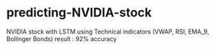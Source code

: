 # predicting-NVIDIA-stock
NVIDIA stock with LSTM using Technical indicators (VWAP, RSI, EMA_9, Bollinger Bonds) 
result : 92% accuracy 
